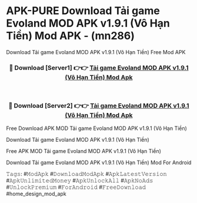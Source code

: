 # APK-PURE Download Tải game Evoland MOD APK v1.9.1 (Vô Hạn Tiền) Mod APK - (mn286)
Download Tải game Evoland MOD APK v1.9.1 (Vô Hạn Tiền) Free Mod APK

<div align="center">
<h3>🔴 Download [Server1] 👉👉 <a href="https://apk-comot.site?title=Tải_game_Evoland_MOD_APK_v1.9.1_(Vô_Hạn_Tiền)">Tải game Evoland MOD APK v1.9.1 (Vô Hạn Tiền) Mod Apk</a></h3><br>

<h3>🔴 Download [Server2] 👉👉 <a href="https://apk-comot.site?title=Tải_game_Evoland_MOD_APK_v1.9.1_(Vô_Hạn_Tiền)">Tải game Evoland MOD APK v1.9.1 (Vô Hạn Tiền) Mod Apk</a></h3>
</div>


Free Download APK MOD Tải game Evoland MOD APK v1.9.1 (Vô Hạn Tiền)

Download Tải game Evoland MOD APK v1.9.1 (Vô Hạn Tiền) 

Free APK MOD Tải game Evoland MOD APK v1.9.1 (Vô Hạn Tiền) 

Download Tải game Evoland MOD APK v1.9.1 (Vô Hạn Tiền) Mod For Android

𝚃𝚊𝚐𝚜: #𝙼𝚘𝚍𝙰𝚙𝚔 #𝙳𝚘𝚠𝚗𝚕𝚘𝚊𝚍𝙼𝚘𝚍𝙰𝚙𝚔 #𝙰𝚙𝚔𝙻𝚊𝚝𝚎𝚜𝚝𝚅𝚎𝚛𝚜𝚒𝚘𝚗 #𝙰𝚙𝚔𝚄𝚗𝚕𝚒𝚖𝚒𝚝𝚎𝚍𝙼𝚘𝚗𝚎𝚢 #𝙰𝚙𝚔𝚄𝚗𝚕𝚘𝚌𝚔𝙰𝚕𝚕 #𝙰𝚙𝚔𝙽𝚘𝙰𝚍𝚜 #𝚄𝚗𝚕𝚘𝚌𝚔𝙿𝚛𝚎𝚖𝚒𝚞𝚖 #𝙵𝚘𝚛𝙰𝚗𝚍𝚛𝚘𝚒𝚍 #𝙵𝚛𝚎𝚎𝙳𝚘𝚠𝚗𝚕𝚘𝚊𝚍 #home_design_mod_apk